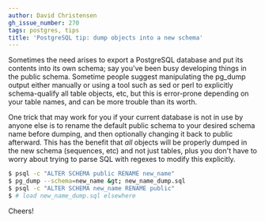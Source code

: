 ```yaml
---
author: David Christensen
gh_issue_number: 270
tags: postgres, tips
title: 'PostgreSQL tip: dump objects into a new schema'
---
```




Sometimes the need arises to export a PostgreSQL database and put its contents into its own schema; say you've been busy developing things in the public schema.  Sometime people suggest manipulating the pg_dump output either manually or using a tool such as sed or perl to explicitly schema-qualify all table objects, etc, but this is error-prone depending on your table names, and can be more trouble than its worth.

One trick that may work for you if your current database is not in use by anyone else is to rename the default public schema to your desired schema name before dumping, and then optionally changing it back to public afterward.  This has the benefit that *all* objects will be properly dumped in the new schema (sequences, etc) and not just tables, plus you don't have to worry about trying to parse SQL with regexes to modify this explicitly.

```bash
$ psql -c "ALTER SCHEMA public RENAME new_name"
$ pg_dump --schema=new_name &gt; new_name_dump.sql
$ psql -c "ALTER SCHEMA new_name RENAME public"
$ # load new_name_dump.sql elsewhere
```

Cheers!


